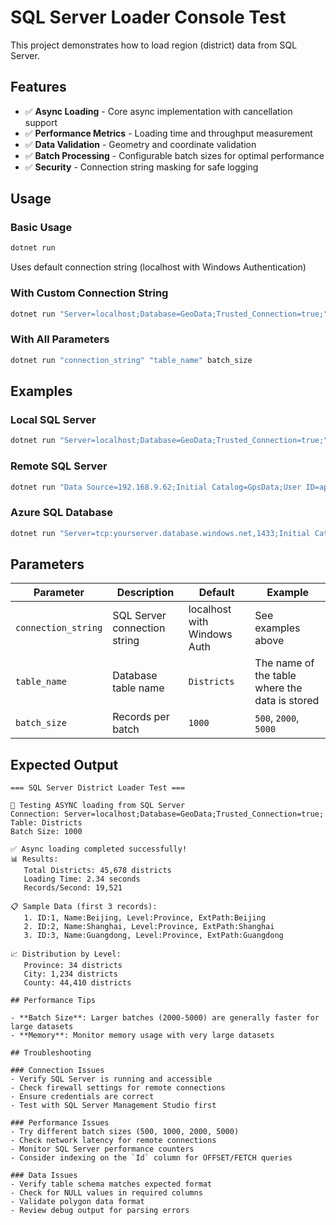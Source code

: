 # SQL Server Loader Console Test

This project demonstrates how to load region (district) data from SQL Server.

## Features

- ✅ **Async Loading** - Core async implementation with cancellation support
- ✅ **Performance Metrics** - Loading time and throughput measurement
- ✅ **Data Validation** - Geometry and coordinate validation
- ✅ **Batch Processing** - Configurable batch sizes for optimal performance
- ✅ **Security** - Connection string masking for safe logging

## Usage

### Basic Usage
```bash
dotnet run
```
Uses default connection string (localhost with Windows Authentication)

### With Custom Connection String
```bash
dotnet run "Server=localhost;Database=GeoData;Trusted_Connection=true;"
```

### With All Parameters
```bash
dotnet run "connection_string" "table_name" batch_size
```

## Examples

### Local SQL Server
```bash
dotnet run "Server=localhost;Database=GeoData;Trusted_Connection=true;" Districts 1000
```

### Remote SQL Server
```bash
dotnet run "Data Source=192.168.9.62;Initial Catalog=GpsData;User ID=appuser;Password=YourPassword;Encrypt=True;Trust Server Certificate=True;" Districts 2000
```

### Azure SQL Database
```bash
dotnet run "Server=tcp:yourserver.database.windows.net,1433;Initial Catalog=GeoData;User ID=yourusername;Password=yourpassword;Encrypt=True;TrustServerCertificate=False;" Districts 500
```

## Parameters

| Parameter | Description | Default | Example |
|-----------|-------------|---------|---------|
| `connection_string` | SQL Server connection string | localhost with Windows Auth | See examples above |
| `table_name` | Database table name | `Districts` | The name of the table where the data is stored |
| `batch_size` | Records per batch | `1000` | `500`, `2000`, `5000` |

## Expected Output

```
=== SQL Server District Loader Test ===

🚀 Testing ASYNC loading from SQL Server
Connection: Server=localhost;Database=GeoData;Trusted_Connection=true;
Table: Districts
Batch Size: 1000

✅ Async loading completed successfully!
📊 Results:
   Total Districts: 45,678 districts
   Loading Time: 2.34 seconds
   Records/Second: 19,521

📋 Sample Data (first 3 records):
   1. ID:1, Name:Beijing, Level:Province, ExtPath:Beijing
   2. ID:2, Name:Shanghai, Level:Province, ExtPath:Shanghai  
   3. ID:3, Name:Guangdong, Level:Province, ExtPath:Guangdong

📈 Distribution by Level:
   Province: 34 districts
   City: 1,234 districts
   County: 44,410 districts

## Performance Tips

- **Batch Size**: Larger batches (2000-5000) are generally faster for large datasets
- **Memory**: Monitor memory usage with very large datasets

## Troubleshooting

### Connection Issues
- Verify SQL Server is running and accessible
- Check firewall settings for remote connections
- Ensure credentials are correct
- Test with SQL Server Management Studio first

### Performance Issues  
- Try different batch sizes (500, 1000, 2000, 5000)
- Check network latency for remote connections
- Monitor SQL Server performance counters
- Consider indexing on the `Id` column for OFFSET/FETCH queries

### Data Issues
- Verify table schema matches expected format
- Check for NULL values in required columns
- Validate polygon data format
- Review debug output for parsing errors
